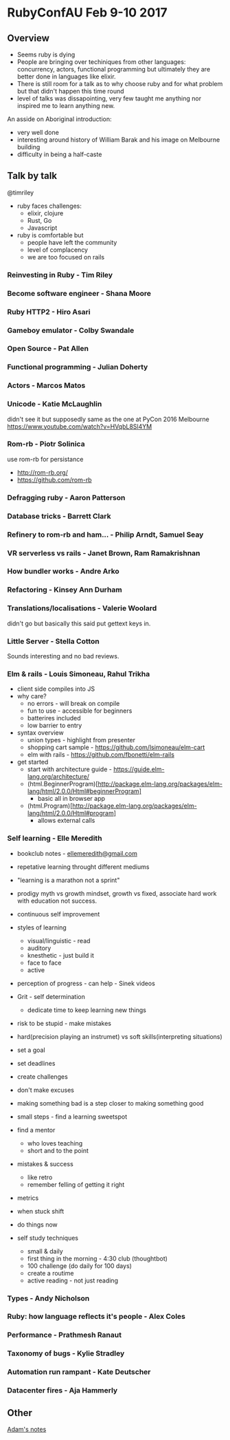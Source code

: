 # RubyConfAU Feb 9-10 2017 

## Overview

- Seems ruby is dying
- People are bringing over techiniques from other languages: concurrency,
  actors, functional programming but ultimately they are better done in
  languages like elixir.
- There is still room for a talk as to why choose ruby and for what problem but
  that didn't happen this time round
- level of talks was dissapointing, very few taught me anything nor inspired me
  to learn anything new.

An asside on Aboriginal introduction:
  - very well done
  - interesting around history of William Barak and his image on Melbourne building
  - difficulty in being a half-caste

## Talk by talk
  @timriley
  - ruby faces challenges:
    - elixir, clojure
    - Rust, Go
    - Javascript
  - ruby is comfortable but
    - people have left the community
    - level of complacency
    - we are too focused on rails

### Reinvesting in Ruby - Tim Riley

### Become software engineer - Shana Moore

### Ruby HTTP2 - Hiro Asari

### Gameboy emulator - Colby Swandale

### Open Source - Pat Allen

### Functional programming - Julian Doherty

### Actors - Marcos Matos

### Unicode - Katie McLaughlin

  didn't see it but supposedly same as the one at PyCon 2016 Melbourne
  https://www.youtube.com/watch?v=HVqbL8Sl4YM

### Rom-rb - Piotr Solinica

  use rom-rb for persistance
  - http://rom-rb.org/
  - https://github.com/rom-rb

### Defragging ruby - Aaron Patterson

### Database tricks - Barrett Clark

### Refinery to rom-rb and ham... - Philip Arndt, Samuel Seay

### VR serverless vs rails - Janet Brown, Ram Ramakrishnan

### How bundler works - Andre Arko

### Refactoring - Kinsey Ann Durham

### Translations/localisations - Valerie Woolard

  didn't go but basically this said put gettext keys in.

### Little Server - Stella Cotton

  Sounds interesting and no bad reviews.

### Elm & rails - Louis Simoneau, Rahul Trikha

  * client side compiles into JS
  * why care?
    - no errors - will break on compile
    - fun to use - accessible for beginners
    - batterires included
    - low barrier to entry
  * syntax overview
    - union types - highlight from presenter
    - shopping cart sample - https://github.com/lsimoneau/elm-cart
    - elm with rails - https://github.com/fbonetti/elm-rails
  * get started
    - start with architecture guide - https://guide.elm-lang.org/architecture/
    - (html.BeginnerProgram)[http://package.elm-lang.org/packages/elm-lang/html/2.0.0/Html#beginnerProgram]
      - basic all in browser app
    - (html.Program)[http://package.elm-lang.org/packages/elm-lang/html/2.0.0/Html#program]
      - allows external calls

### Self learning - Elle Meredith

  * bookclub notes - ellemeredith@gmail.com
  * repetative learning throught different mediums

  * "learning is a marathon not a sprint"
  * prodigy myth vs growth mindset, growth vs fixed, associate hard work with
    education not success.
  * continuous self improvement
  * styles of learning
    - visual/linguistic - read
    - auditory
    - knesthetic - just build it
    - face to face
    - active
  * perception of progress - can help - Sinek videos
  * Grit - self determination
    - dedicate time to keep learning new things
  * risk to be stupid - make mistakes
  * hard(precision playing an instrumet) vs soft skills(interpreting situations)
  * set a goal
  * set deadlines
  * create challenges
  * don't make excuses
  * making something bad is a step closer to making something good
  * small steps - find a learning sweetspot
  * find a mentor
    - who loves teaching
    - short and to the point
  * mistakes & success
    - like retro
    - remember felling of getting it right
  * metrics
  * when stuck shift
  * do things now
  * self study techniques
    - small & daily
    - first thing in the morning - 4:30 club (thoughtbot)
    - 100 challenge (do daily for 100 days)
    - create a routime
    - active reading - not just reading


### Types - Andy Nicholson

### Ruby: how language reflects it's people - Alex Coles

### Performance - Prathmesh Ranaut

### Taxonomy of bugs - Kylie Stradley

### Automation run rampant - Kate Deutscher

### Datacenter fires - Aja Hammerly


## Other

[Adam's
notes](https://gist.github.com/adamthalhammer/e85ea3ce6cb17500c6a2e1f5e701d32f)
